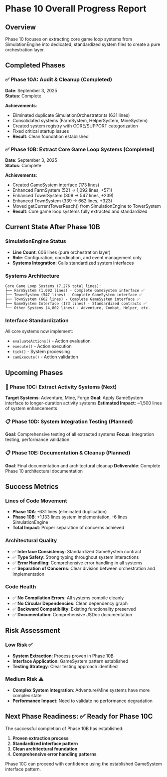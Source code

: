 # Phase 10 Overall Progress Report

## Overview
Phase 10 focuses on extracting core game loop systems from SimulationEngine into dedicated, standardized system files to create a pure orchestration layer.

## Completed Phases

### ✅ Phase 10A: Audit & Cleanup (Completed)
**Date**: September 3, 2025  
**Status**: Complete  

**Achievements**:
- Eliminated duplicate SimulationOrchestrator.ts (631 lines)
- Consolidated systems (FarmSystem, HelperSystem, MineSystem)
- Created system registry with CORE/SUPPORT categorization
- Fixed critical startup issues
- **Result**: Clean foundation established

### ✅ Phase 10B: Extract Core Game Loop Systems (Completed)
**Date**: September 3, 2025  
**Status**: Complete  

**Achievements**:
- Created GameSystem interface (173 lines)
- Enhanced FarmSystem (521 → 1,092 lines, +571)
- Enhanced TowerSystem (308 → 547 lines, +239)
- Enhanced TownSystem (339 → 662 lines, +323)
- Moved getCurrentTowerReach() from SimulationEngine to TowerSystem
- **Result**: Core game loop systems fully extracted and standardized

## Current State After Phase 10B

### SimulationEngine Status
- **Line Count**: 606 lines (pure orchestration layer)
- **Role**: Configuration, coordination, and event management only
- **Systems Integration**: Calls standardized system interfaces

### Systems Architecture
```
Core Game Loop Systems (7,276 total lines):
├── FarmSystem (1,092 lines) - Complete GameSystem interface ✅
├── TowerSystem (547 lines) - Complete GameSystem interface ✅  
├── TownSystem (662 lines) - Complete GameSystem interface ✅
├── GameSystem Interface (173 lines) - Standardized contracts ✅
└── Other Systems (4,802 lines) - Adventure, Combat, Helper, etc.
```

### Interface Standardization
All core systems now implement:
- `evaluateActions()` - Action evaluation
- `execute()` - Action execution
- `tick()` - System processing
- `canExecute()` - Action validation

## Upcoming Phases

### 🔄 Phase 10C: Extract Activity Systems (Next)
**Target Systems**: Adventure, Mine, Forge
**Goal**: Apply GameSystem interface to longer-duration activity systems
**Estimated Impact**: ~1,500 lines of system enhancements

### 📋 Phase 10D: System Integration Testing (Planned)
**Goal**: Comprehensive testing of all extracted systems
**Focus**: Integration testing, performance validation

### 📋 Phase 10E: Documentation & Cleanup (Planned)  
**Goal**: Final documentation and architectural cleanup
**Deliverable**: Complete Phase 10 architectural documentation

## Success Metrics

### Lines of Code Movement
- **Phase 10A**: -631 lines (eliminated duplication)
- **Phase 10B**: +1,133 lines system implementation, -6 lines SimulationEngine
- **Total Impact**: Proper separation of concerns achieved

### Architectural Quality
- ✅ **Interface Consistency**: Standardized GameSystem contract
- ✅ **Type Safety**: Strong typing throughout system interactions
- ✅ **Error Handling**: Comprehensive error handling in all systems
- ✅ **Separation of Concerns**: Clear division between orchestration and implementation

### Code Health
- ✅ **No Compilation Errors**: All systems compile cleanly
- ✅ **No Circular Dependencies**: Clean dependency graph
- ✅ **Backward Compatibility**: Existing functionality preserved
- ✅ **Documentation**: Comprehensive JSDoc documentation

## Risk Assessment

### Low Risk ✅
- **System Extraction**: Process proven in Phase 10B
- **Interface Application**: GameSystem pattern established
- **Testing Strategy**: Clear testing approach identified

### Medium Risk ⚠️
- **Complex System Integration**: Adventure/Mine systems have more complex state
- **Performance Impact**: Need to validate no performance degradation

## Next Phase Readiness: ✅ Ready for Phase 10C

The successful completion of Phase 10B has established:
1. **Proven extraction process**
2. **Standardized interface pattern**  
3. **Clean architectural foundation**
4. **Comprehensive error handling patterns**

Phase 10C can proceed with confidence using the established GameSystem interface pattern.
